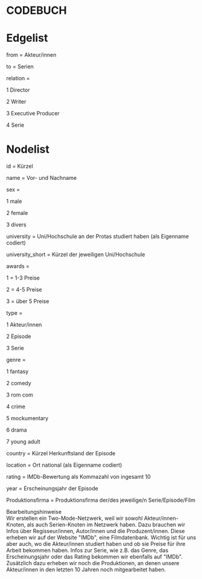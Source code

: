 # CODEBUCH					
					
# Edgelist  	

from = Akteur/innen  

to = Serien 	

relation =

1 Director 

2 Writer

3 Executive Producer

4 Serie


# Nodelist					
id = Kürzel	

name = Vor- und Nachname 

sex =

1 male 

2 female 

3 divers

university = Uni/Hochschule an der Protas studiert haben (als Eigenname codiert)

university_short = Kürzel der jeweiligen Uni/Hochschule

awards = 

1 = 1-3 Preise

2 = 4-5 Preise

3 = über 5 Preise

type =

1 Akteur/innen 

2 Episode

3 Serie

genre = 

1 fantasy

2 comedy

3 rom com 

4 crime 

5 mockumentary

6 drama 

7 young adult	

country = Kürzel Herkunftsland der Episode 

location = Ort national (als Eigenname codiert)

rating = IMDb-Bewertung als Kommazahl von ingesamt 10	

year = Erscheinungsjahr	der Episode

Produktionsfirma = Produktionsfirma der/des jeweilige/n Serie/Episode/Film

Bearbeitungshinweise					
Wir erstellen ein Two-Mode-Netzwerk, weil wir sowohl Akteur/innen-Knoten, als auch Serien-Knoten im Netzwerk haben. Dazu brauchen wir Infos über Regisseur/innen, Autor/innen und die Produzent/innen. Diese erheben wir auf der Website "IMDb", eine Filmdatenbank. Wichtig ist für uns aber auch, wo die Akteur/innen studiert haben und ob sie Preise für ihre Arbeit bekommen haben. Infos zur Serie, wie z.B. das Genre, das Erscheinungsjahr oder das Rating bekommen wir ebenfalls auf "IMDb".
Zusätzlich dazu erheben wir noch die Produktionen, an denen unsere Akteur/innen in den letzten 10 Jahren noch mitgearbeitet haben.
